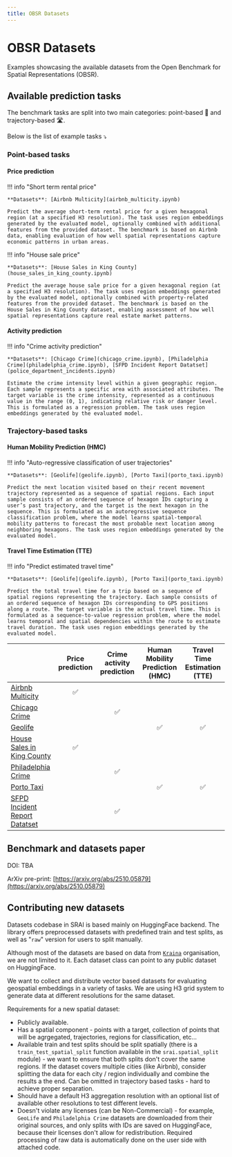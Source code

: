 ```yaml
---
title: OBSR Datasets
---
```



# OBSR Datasets

Examples showcasing the available datasets from the Open Benchmark for Spatial Representations (OBSR).

## Available prediction tasks

The benchmark tasks are split into two main categories: point-based 📍 and trajectory-based 🛣️.

Below is the list of example tasks ⤵️

### Point-based tasks

#### Price prediction

!!! info "Short term rental price"

    **Datasets**: [Airbnb Multicity](airbnb_multicity.ipynb)

    Predict the average short-term rental price for a given hexagonal region (at a specified H3 resolution). The task uses region embeddings generated by the evaluated model, optionally combined with additional features from the provided dataset. The benchmark is based on Airbnb data, enabling evaluation of how well spatial representations capture economic patterns in urban areas.

!!! info "House sale price"

    **Datasets**: [House Sales in King County](house_sales_in_king_county.ipynb)

    Predict the average house sale price for a given hexagonal region (at a specified H3 resolution). The task uses region embeddings generated by the evaluated model, optionally combined with property-related features from the provided dataset. The benchmark is based on the House Sales in King County dataset, enabling assessment of how well spatial representations capture real estate market patterns.

#### Activity prediction

!!! info "Crime activity prediction"

    **Datasets**: [Chicago Crime](chicago_crime.ipynb), [Philadelphia Crime](philadelphia_crime.ipynb), [SFPD Incident Report Datatset](police_department_incidents.ipynb)

    Estimate the crime intensity level within a given geographic region. Each sample represents a specific area with associated attributes. The target variable is the crime intensity, represented as a continuous value in the range (0, 1), indicating relative risk or danger level. This is formulated as a regression problem. The task uses region embeddings generated by the evaluated model.

### Trajectory-based tasks

#### Human Mobility Prediction (HMC)

!!! info "Auto-regressive classification of user trajectories"

    **Datasets**: [Geolife](geolife.ipynb), [Porto Taxi](porto_taxi.ipynb)

    Predict the next location visited based on their recent movement trajectory represented as a sequence of spatial regions. Each input sample consists of an ordered sequence of hexagon IDs capturing a user’s past trajectory, and the target is the next hexagon in the sequence. This is formulated as an autoregressive sequence classification problem, where the model learns spatial-temporal mobility patterns to forecast the most probable next location among neighboring hexagons. The task uses region embeddings generated by the evaluated model.

#### Travel Time Estimation (TTE)

!!! info "Predict estimated travel time"

    **Datasets**: [Geolife](geolife.ipynb), [Porto Taxi](porto_taxi.ipynb)

    Predict the total travel time for a trip based on a sequence of spatial regions representing the trajectory. Each sample consists of an ordered sequence of hexagon IDs corresponding to GPS positions along a route. The target variable is the actual travel time. This is formulated as a sequence-to-value regression problem, where the model learns temporal and spatial dependencies within the route to estimate travel duration. The task uses region embeddings generated by the evaluated model.

|  | Price prediction | Crime activity prediction | Human Mobility Prediction (HMC) | Travel Time Estimation (TTE) |
|---|:---:|:---:|:---:|:---:|
| [Airbnb Multicity](airbnb_multicity.ipynb) | ✅ |  |  |  |
| [Chicago Crime](chicago_crime.ipynb) |  | ✅ |  |  |
| [Geolife](geolife.ipynb) |  |  | ✅ | ✅ |
| [House Sales in King County](house_sales_in_king_county.ipynb) | ✅ |  |  |  |
| [Philadelphia Crime](philadelphia_crime.ipynb) |  | ✅ |  |  |
| [Porto Taxi](porto_taxi.ipynb) |  |  | ✅ | ✅ |
| [SFPD Incident Report Datatset](police_department_incidents.ipynb) |  | ✅ |  |  |

## Benchmark and datasets paper

DOI: TBA

ArXiv pre-print: [https://arxiv.org/abs/2510.05879](https://arxiv.org/abs/2510.05879)

## Contributing new datasets

Datasets codebase in SRAI is based mainly on HuggingFace backend. The library offers preprocessed datasets with predefined train and test splits, as well as "`raw`" version for users to split manually.

Although most of the datasets are based on data from [`Kraina`](https://huggingface.co/kraina) organisation, we are not limited to it. Each dataset class can point to any public dataset on HuggingFace.

We want to collect and distribute vector based datasets for evaluating geospatial embeddings in a variety of tasks. We are using H3 grid system to generate data at different resolutions for the same dataset.

Requirements for a new spatial dataset:

- Publicly available.
- Has a spatial component - points with a target, collection of points that will be agrgegated, trajectories, regions for classification, etc...
- Available train and test splits should be split spatially (there is a `train_test_spatial_split` function available in the `srai.spatial_split` module) - we want to ensure that both splits don't cover the same regions. If the dataset covers multiple cities (like Airbnb), consider splitting the data for each city / region individually and combine the results a the end. Can be omitted in trajectory based tasks - hard to achieve proper separation.
- Should have a default H3 aggregation resolution with an optional list of available other resolutions to test different levels.
- Doesn't violate any licenses (can be Non-Commercial) - for example, `GeoLife` and `Philadelphia Crime` datasets are downloaded from their original sources, and only splits with IDs are saved on HuggingFace, because their licenses don't allow for redistribution. Required processing of raw data is automatically done on the user side with attached code.
